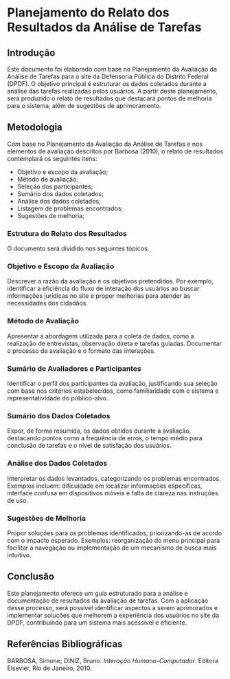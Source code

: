 # Planejamento do Relato dos Resultados da Análise de Tarefas

## Introdução
Este documento foi elaborado com base no Planejamento da Avaliação da Análise de Tarefas para o site da Defensoria Pública do Distrito Federal (DPDF). O objetivo principal é estruturar os dados coletados durante a análise das tarefas realizadas pelos usuários. A partir deste planejamento, será produzido o relato de resultados que destacará pontos de melhoria para o sistema, além de sugestões de aprimoramento.

## Metodologia
Com base no Planejamento da Avaliação da Análise de Tarefas e nos elementos de avaliação descritos por Barbosa (2010), o relato de resultados contemplará os seguintes itens:

- Objetivo e escopo da avaliação;
- Método de avaliação;
- Seleção dos participantes;
- Sumário dos dados coletados;
- Análise dos dados coletados;
- Listagem de problemas encontrados;
- Sugestões de melhoria;

### Estrutura do Relato dos Resultados
O documento será dividido nos seguintes tópicos:

### Objetivo e Escopo da Avaliação
Descrever a razão da avaliação e os objetivos pretendidos. Por exemplo, identificar a eficiência do fluxo de interação dos usuários ao buscar informações jurídicas no site e propor melhorias para atender às necessidades dos cidadãos.

### Método de Avaliação
Apresentar a abordagem utilizada para a coleta de dados, como a realização de entrevistas, observação direta e tarefas guiadas. Documentar o processo de avaliação e o formato das interações.

### Sumário de Avaliadores e Participantes
Identificar o perfil dos participantes da avaliação, justificando sua seleção com base nos critérios estabelecidos, como familiaridade com o sistema e representatividade do público-alvo.

### Sumário dos Dados Coletados
Expor, de forma resumida, os dados obtidos durante a avaliação, destacando pontos como a frequência de erros, o tempo médio para conclusão de tarefas e o nível de satisfação dos usuários.

### Análise dos Dados Coletados
Interpretar os dados levantados, categorizando os problemas encontrados. Exemplos incluem: dificuldade em localizar informações específicas, interface confusa em dispositivos móveis e falta de clareza nas instruções de uso.

### Sugestões de Melhoria
Propor soluções para os problemas identificados, priorizando-as de acordo com o impacto esperado. Exemplos: reorganização do menu principal para facilitar a navegação ou implementação de um mecanismo de busca mais intuitivo.

## Conclusão
Este planejamento oferece um guia estruturado para a análise e documentação de resultados da avaliação de tarefas. Com a aplicação desse processo, será possível identificar aspectos a serem aprimorados e implementar soluções que melhorem a experiência dos usuários no site da DPDF, contribuindo para um sistema mais acessível e eficiente.

## Referências Bibliográficas
BARBOSA, Simone; DINIZ, Bruno. *Interação Humano-Computador*. Editora Elsevier, Rio de Janeiro, 2010.
